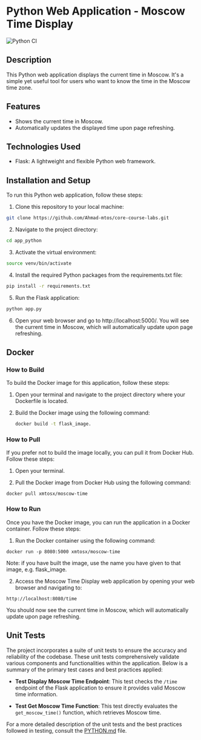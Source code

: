 # Python Web Application - Moscow Time Display

![Python CI](https://github.com/Ahmad-mtos/core-course-labs/actions/actions/workflows/main/badge.svg)


## Description

This Python web application displays the current time in Moscow. It's a simple yet useful tool for users who want to know the time in the Moscow time zone.

## Features

- Shows the current time in Moscow.
- Automatically updates the displayed time upon page refreshing.

## Technologies Used

- Flask: A lightweight and flexible Python web framework.

## Installation and Setup

To run this Python web application, follow these steps:

1. Clone this repository to your local machine:

```bash
git clone https://github.com/Ahmad-mtos/core-course-labs.git
```

2. Navigate to the project directory:

```bash
cd app_python
```

3. Activate the virtual environment:

```bash
source venv/bin/activate
```

4. Install the required Python packages from the requirements.txt file:

```bash
pip install -r requirements.txt
```

5. Run the Flask application:

```bash
python app.py
```

6. Open your web browser and go to http://localhost:5000/. You will see the current time in Moscow, which will automatically update upon page refreshing.

## Docker

### How to Build

To build the Docker image for this application, follow these steps:

1. Open your terminal and navigate to the project directory where your Dockerfile is located.

2. Build the Docker image using the following command:

   ```bash
   docker build -t flask_image.
   ```

### How to Pull

If you prefer not to build the image locally, you can pull it from Docker Hub. Follow these steps:

1. Open your terminal.

2. Pull the Docker image from Docker Hub using the following command:

```
docker pull xmtosx/moscow-time
```

### How to Run

Once you have the Docker image, you can run the application in a Docker container. Follow these steps:

1. Run the Docker container using the following command:

```
docker run -p 8080:5000 xmtosx/moscow-time
```

Note: if you have built the image, use the name you have given to that image, e.g. flask_image.

2. Access the Moscow Time Display web application by opening your web browser and navigating to:

```
http://localhost:8080/time
```

You should now see the current time in Moscow, which will automatically update upon page refreshing.

## Unit Tests

The project incorporates a suite of unit tests to ensure the accuracy and reliability of the codebase. These unit tests comprehensively validate various components and functionalities within the application. Below is a summary of the primary test cases and best practices applied:

- **Test Display Moscow Time Endpoint**: This test checks the `/time` endpoint of the Flask application to ensure it provides valid Moscow time information.

- **Test Get Moscow Time Function**: This test directly evaluates the `get_moscow_time()` function, which retrieves Moscow time.

For a more detailed description of the unit tests and the best practices followed in testing, consult the [PYTHON.md](./PYTHON.md) file.